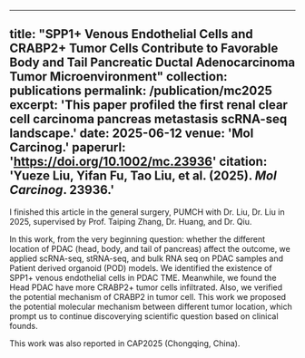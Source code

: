 
---
title: "SPP1+ Venous Endothelial Cells and CRABP2+ Tumor Cells Contribute to Favorable Body and Tail Pancreatic Ductal Adenocarcinoma Tumor Microenvironment"
collection: publications
permalink: /publication/mc2025
excerpt: 'This paper profiled the first renal clear cell carcinoma pancreas metastasis scRNA-seq landscape.'
date: 2025-06-12
venue: 'Mol Carcinog.'
paperurl: 'https://doi.org/10.1002/mc.23936'
citation: 'Yueze Liu, <b>Yifan Fu</b>, Tao Liu, et al. (2025). <i>Mol Carcinog</i>. 23936.'
---

I finished this article in the general surgery, PUMCH with Dr. Liu, Dr. Liu in 2025, supervised by Prof. Taiping Zhang, Dr. Huang, and Dr. Qiu.

In this work, from the very beginning question: whether the different location of PDAC (head, body, and tail of pancreas) affect the outcome, we applied scRNA-seq, stRNA-seq, and bulk RNA seq on PDAC samples and Patient derived organoid (POD) models. We identified the existence of SPP1+ venous endothelial cells in PDAC TME. Meanwhile, we found the Head PDAC have more CRABP2+ tumor cells infiltrated. Also, we verified the potential mechanism of CRABP2 in tumor cell. This work we proposed the potential molecular mechanism between different tumor location, which prompt us to continue discoverying scientific question based on clinical founds.

This work was also reported in CAP2025 (Chongqing, China).
  


